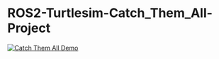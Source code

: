 # ROS2-Turtlesim-Catch_Them_All-Project


[![Catch Them All Demo]()](https://github.com/LateefAkinola/ROS2-Turtlesim-Catch_Them_All-Project/assets/105966848/eb6e6cb0-801a-4af1-866f-2b7acbf743b7)


